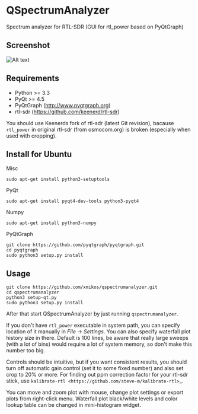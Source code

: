 # QSpectrumAnalyzer

Spectrum analyzer for RTL-SDR (GUI for rtl_power based on PyQtGraph)

## Screenshot

![Alt text](http://xmikos.github.io/qspectrumanalyzer/qspectrumanalyzer_screenshot.png "Screenshot")

## Requirements

- Python >= 3.3
- PyQt >= 4.5
- PyQtGraph (http://www.pyqtgraph.org)
- rtl-sdr (https://github.com/keenerd/rtl-sdr)

You should use Keenerds fork of rtl-sdr (latest Git revision),
bacause ``rtl_power`` in original rtl-sdr (from osmocom.org) is broken
(especially when used with cropping).

## Install for Ubuntu

Misc

    sudo apt-get install python3-setuptools

PyQt

    sudo apt-get install pyqt4-dev-tools python3-pyqt4

Numpy

    sudo apt-get install python3-numpy

PyQtGraph

    git clone https://github.com/pyqtgraph/pyqtgraph.git
    cd pyqtgraph
    sudo python3 setup.py install

## Usage

    git clone https://github.com/xmikos/qspectrumanalyzer.git
    cd qspectrumanalyzer
    python3 setup-qt.py
    sudo python3 setup.py install
    
After that start QSpectrumAnalyzer by just running ``qspectrumanalyzer``.

If you don't have ``rtl_power`` executable in system path, you can specify
location of it manually in *File* -> *Settings*. You can also specify waterfall
plot history size in there. Default is 100 lines, be aware that really large
sweeps (with a lot of bins) would require a lot of system memory, so don't make
this number too big.

Controls should be intuitive, but if you want consistent results, you should
turn off automatic gain control (set it to some fixed number) and also set
crop to 20% or more. For finding out ppm correction factor for your rtl-sdr
stick, use `kalibrate-rtl <https://github.com/steve-m/kalibrate-rtl>`_.

You can move and zoom plot with mouse, change plot settings or export plots
from right-click menu. Waterfall plot black/white levels and color lookup
table can be changed in mini-histogram widget.
